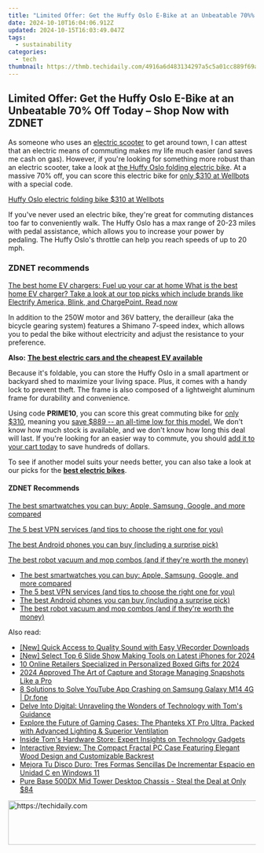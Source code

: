 ```yaml
---
title: "Limited Offer: Get the Huffy Oslo E-Bike at an Unbeatable 70%% Off Today – Shop Now with ZDNET"
date: 2024-10-10T16:04:06.912Z
updated: 2024-10-15T16:03:49.047Z
tags:
  - sustainability
categories:
  - tech
thumbnail: https://thmb.techidaily.com/4916a6d483134297a5c5a01cc889f69aabd6291d81f85c697a7c6a88a387b0cb.jpg
---
```


## Limited Offer: Get the Huffy Oslo E-Bike at an Unbeatable 70% Off Today – Shop Now with ZDNET

As someone who uses an [electric scooter](https://www.zdnet.com/article/best-electric-scooter/) to get around town, I can attest that an electric means of commuting makes my life much easier (and saves me cash on gas). However, if you're looking for something more robust than an electric scooter, take a look at [the Huffy Oslo folding electric bike](https://shareasale.com/r.cfm?b=999&u=4338022&m=83747&afftrack=techidaily&urllink=https%3A%2F%2Funicoeye.pxf.io%2F3enoev). At a massive 70% off, you can score this electric bike for [only $310 at Wellbots](https://shareasale.com/r.cfm?b=999&u=4338022&m=83747&afftrack=techidaily&urllink=https%3A%2F%2Funicoeye.pxf.io%2F3enoev) with a special code.

[Huffy Oslo electric folding bike $310 at Wellbots](https://shareasale.com/r.cfm?b=999&u=4338022&m=83747&afftrack=techidaily&urllink=https%3A%2F%2Funicoeye.pxf.io%2F3enoev)

If you've never used an electric bike, they're great for commuting distances too far to conveniently walk. The Huffy Oslo has a max range of 20-23 miles with pedal assistance, which allows you to increase your power by pedaling. The Huffy Oslo's throttle can help you reach speeds of up to 20 mph.

### **ZDNET** recommends

[The best home EV chargers: Fuel up your car at home What is the best home EV charger? Take a look at our top picks which include brands like Electrify America, Blink, and ChargePoint.  Read now](https://www.zdnet.com/article/best-home-ev-charger/)

In addition to the 250W motor and 36V battery, the derailleur (aka the bicycle gearing system) features a Shimano 7-speed index, which allows you to pedal the bike without electricity and adjust the resistance to your preference. 

**Also:** [**The best electric cars and the cheapest EV available**](https://www.zdnet.com/article/best-electric-car/)

Because it's foldable, you can store the Huffy Oslo in a small apartment or backyard shed to maximize your living space. Plus, it comes with a handy lock to prevent theft. The frame is also composed of a lightweight aluminum frame for durability and convenience.

Using code **PRIME10**, you can score this great commuting bike for [only $310](https://shareasale.com/r.cfm?b=999&u=4338022&m=83747&afftrack=techidaily&urllink=https%3A%2F%2Funicoeye.pxf.io%2F3enoev), meaning you [save $889 -- an all-time low for this model.](https://shareasale.com/r.cfm?b=999&u=4338022&m=83747&afftrack=techidaily&urllink=https%3A%2F%2Funicoeye.pxf.io%2F3enoev) We don't know how much stock is available, and we don't know how long this deal will last. If you're looking for an easier way to commute, you should [add it to your cart today](https://shareasale.com/r.cfm?b=999&u=4338022&m=83747&afftrack=techidaily&urllink=https%3A%2F%2Funicoeye.pxf.io%2F3enoev) to save hundreds of dollars.

To see if another model suits your needs better, you can also take a look at our picks for the [**best electric bikes**](https://www.zdnet.com/article/best-electric-bike/).

#### **ZDNET** Recommends

[The best smartwatches you can buy: Apple, Samsung, Google, and more compared](https://www.zdnet.com/article/best-smartwatch/ "The best smartwatches you can buy: Apple, Samsung, Google, and more compared")

[The 5 best VPN services (and tips to choose the right one for you)](https://www.zdnet.com/article/best-vpn/ "The 5 best VPN services (and tips to choose the right one for you)")

[The best Android phones you can buy (including a surprise pick)](https://www.zdnet.com/article/best-android-phone/ "The best Android phones you can buy (including a surprise pick)")

[The best robot vacuum and mop combos (and if they're worth the money)](https://www.zdnet.com/article/best-robot-vacuum-mop/ "The best robot vacuum and mop combos (and if they're worth the money)")

* [The best smartwatches you can buy: Apple, Samsung, Google, and more compared](https://www.zdnet.com/article/best-smartwatch/ "The best smartwatches you can buy: Apple, Samsung, Google, and more compared")
* [The 5 best VPN services (and tips to choose the right one for you)](https://www.zdnet.com/article/best-vpn/ "The 5 best VPN services (and tips to choose the right one for you)")
* [The best Android phones you can buy (including a surprise pick)](https://www.zdnet.com/article/best-android-phone/ "The best Android phones you can buy (including a surprise pick)")
* [The best robot vacuum and mop combos (and if they're worth the money)](https://www.zdnet.com/article/best-robot-vacuum-mop/ "The best robot vacuum and mop combos (and if they're worth the money)")

<ins class="adsbygoogle"
     style="display:block"
     data-ad-format="autorelaxed"
     data-ad-client="ca-pub-7571918770474297"
     data-ad-slot="1223367746"></ins>

<ins class="adsbygoogle"
     style="display:block"
     data-ad-client="ca-pub-7571918770474297"
     data-ad-slot="8358498916"
     data-ad-format="auto"
     data-full-width-responsive="true"></ins>

<span class="atpl-alsoreadstyle">Also read:</span>
<div><ul>
<li><a href="https://desktop-recording.techidaily.com/new-quick-access-to-quality-sound-with-easy-vrecorder-downloads/"><u>[New] Quick Access to Quality Sound with Easy VRecorder Downloads</u></a></li>
<li><a href="https://article-posts.techidaily.com/new-select-top-6-slide-show-making-tools-on-latest-iphones-for-2024/"><u>[New] Select Top 6 Slide Show Making Tools on Latest iPhones for 2024</u></a></li>
<li><a href="https://extra-resources.techidaily.com/10-online-retailers-specialized-in-personalized-boxed-gifts-for-2024/"><u>10 Online Retailers Specialized in Personalized Boxed Gifts for 2024</u></a></li>
<li><a href="https://snapchat-videos.techidaily.com/2024-approved-the-art-of-capture-and-storage-managing-snapshots-like-a-pro/"><u>2024 Approved The Art of Capture and Storage Managing Snapshots Like a Pro</u></a></li>
<li><a href="https://howto.techidaily.com/8-solutions-to-solve-youtube-app-crashing-on-samsung-galaxy-m14-4g-drfone-by-drfone-fix-android-problems-fix-android-problems/"><u>8 Solutions to Solve YouTube App Crashing on Samsung Galaxy M14 4G | Dr.fone</u></a></li>
<li><a href="https://hardware-reviews.techidaily.com/delve-into-digital-unraveling-the-wonders-of-technology-with-toms-guidance/"><u>Delve Into Digital: Unraveling the Wonders of Technology with Tom's Guidance</u></a></li>
<li><a href="https://hardware-reviews.techidaily.com/explore-the-future-of-gaming-cases-the-phanteks-xt-pro-ultra-packed-with-advanced-lighting-and-superior-ventilation/"><u>Explore the Future of Gaming Cases: The Phanteks XT Pro Ultra, Packed with Advanced Lighting & Superior Ventilation</u></a></li>
<li><a href="https://hardware-reviews.techidaily.com/inside-toms-hardware-store-expert-insights-on-technology-gadgets/"><u>Inside Tom's Hardware Store: Expert Insights on Technology Gadgets</u></a></li>
<li><a href="https://hardware-reviews.techidaily.com/interactive-review-the-compact-fractal-pc-case-featuring-elegant-wood-design-and-customizable-backrest/"><u>Interactive Review: The Compact Fractal PC Case Featuring Elegant Wood Design and Customizable Backrest</u></a></li>
<li><a href="https://win-news.techidaily.com/mejora-tu-disco-duro-tres-formas-sencillas-de-incrementar-espacio-en-unidad-c-en-windows-11/"><u>Mejora Tu Disco Duro: Tres Formas Sencillas De Incrementar Espacio en Unidad C en Windows 11</u></a></li>
<li><a href="https://hardware-reviews.techidaily.com/1723964477196-pure-base-500dx-mid-tower-desktop-chassis-steal-the-deal-at-only-84/"><u>Pure Base 500DX Mid Tower Desktop Chassis - Steal the Deal at Only $84</u></a></li>
</ul></div>

<!-- affiliate ads begin -->
<a href="https://ephamedtechinc.pxf.io/c/5597632/2137227/26400" target="_top" id="2137227">
  <img src="//a.impactradius-go.com/display-ad/26400-2137227" border="0" alt="https://techidaily.com" width="728" height="90"/>
</a>
<img height="0" width="0" src="https://ephamedtechinc.pxf.io/i/5597632/2137227/26400" style="position:absolute;visibility:hidden;" border="0" />
<!-- affiliate ads end -->

